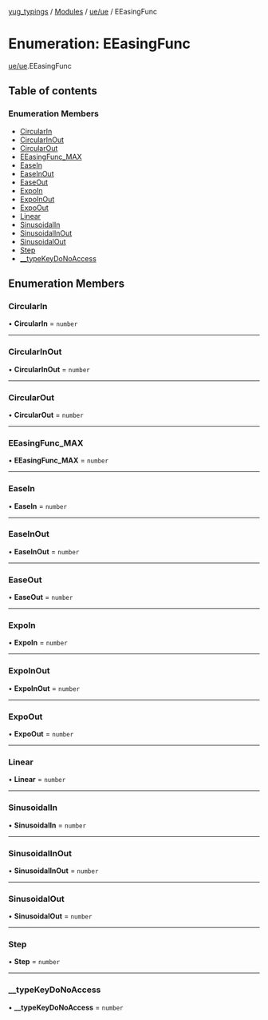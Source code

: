[yug_typings](../README.md) / [Modules](../modules.md) / [ue/ue](../modules/ue_ue.md) / EEasingFunc

# Enumeration: EEasingFunc

[ue/ue](../modules/ue_ue.md).EEasingFunc

## Table of contents

### Enumeration Members

- [CircularIn](ue_ue.EEasingFunc.md#circularin)
- [CircularInOut](ue_ue.EEasingFunc.md#circularinout)
- [CircularOut](ue_ue.EEasingFunc.md#circularout)
- [EEasingFunc\_MAX](ue_ue.EEasingFunc.md#eeasingfunc_max)
- [EaseIn](ue_ue.EEasingFunc.md#easein)
- [EaseInOut](ue_ue.EEasingFunc.md#easeinout)
- [EaseOut](ue_ue.EEasingFunc.md#easeout)
- [ExpoIn](ue_ue.EEasingFunc.md#expoin)
- [ExpoInOut](ue_ue.EEasingFunc.md#expoinout)
- [ExpoOut](ue_ue.EEasingFunc.md#expoout)
- [Linear](ue_ue.EEasingFunc.md#linear)
- [SinusoidalIn](ue_ue.EEasingFunc.md#sinusoidalin)
- [SinusoidalInOut](ue_ue.EEasingFunc.md#sinusoidalinout)
- [SinusoidalOut](ue_ue.EEasingFunc.md#sinusoidalout)
- [Step](ue_ue.EEasingFunc.md#step)
- [\_\_typeKeyDoNoAccess](ue_ue.EEasingFunc.md#__typekeydonoaccess)

## Enumeration Members

### CircularIn

• **CircularIn** = `number`

___

### CircularInOut

• **CircularInOut** = `number`

___

### CircularOut

• **CircularOut** = `number`

___

### EEasingFunc\_MAX

• **EEasingFunc\_MAX** = `number`

___

### EaseIn

• **EaseIn** = `number`

___

### EaseInOut

• **EaseInOut** = `number`

___

### EaseOut

• **EaseOut** = `number`

___

### ExpoIn

• **ExpoIn** = `number`

___

### ExpoInOut

• **ExpoInOut** = `number`

___

### ExpoOut

• **ExpoOut** = `number`

___

### Linear

• **Linear** = `number`

___

### SinusoidalIn

• **SinusoidalIn** = `number`

___

### SinusoidalInOut

• **SinusoidalInOut** = `number`

___

### SinusoidalOut

• **SinusoidalOut** = `number`

___

### Step

• **Step** = `number`

___

### \_\_typeKeyDoNoAccess

• **\_\_typeKeyDoNoAccess** = `number`
